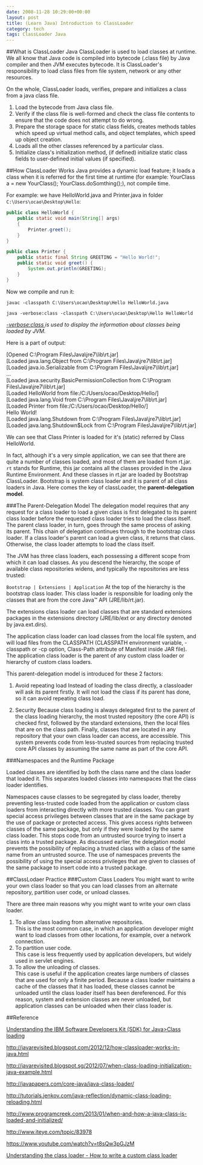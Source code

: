 ```yaml
---
date: 2008-11-28 10:29:00+00:00
layout: post
title: (Learn Java) Introduction to ClassLoader
category: tech
tags: ClassLoader Java
---
```

##What is ClassLoader
Java ClassLoader is used to load classes at runtime. We all know that Java code is compiled into bytecode (.class file) by Java compiler and then JVM executes bytecode. It is ClassLoader's responsibility to load class files from file system, network or any other resources.

On the whole, ClassLoader loads, verifies, prepare and initializes a class from a java class file.

1. Load the bytecode from Java class file.
2. Verify if the class file is well-formed and check the class file contents to ensure that the code does not attempt to do wrong.
3. Prepare the storage space for static class fields, creates methods tables which speed up virtual method calls, and object templates, which speed up object creation.
4. Loads all the other classes referenced by a particular class.
5. Initialize class's initialization method, (if defined) initialize static class fields to user-defined initial values (if specified).

##How ClassLoader Works
Java provides a dynamic load feature; it loads a class when it is referred for the first time at runtime (for example: YourClass a = new YourClass(); YourClass.doSomthing();), not compile time.

For example: we have HelloWorld.java and Printer.java in folder `C:\Users\ocao\Desktop\Hello`:

```java
public class HelloWorld {
	public static void main(String[] args)
	{
		Printer.greet();
	}
}
```

```java
public class Printer {
	public static final String GREETING = "Hello World!";
	public static void greet() {
		System.out.println(GREETING);
	}
}
```
Now we compile and run it:

`javac -classpath C:\Users\ocao\Desktop\Hello HelloWorld.java`

`java -verbose:class -classpath C:\Users\ocao\Desktop\Hello HelloWorld`

_[-verbose:class ](http://java.dzone.com/articles/how-use-verbose-options-java)is used to display the information about classes being loaded by JVM._

Here is a part of output:

>
[Opened C:\Program Files\Java\jre7\lib\rt.jar]  
[Loaded java.lang.Object from C:\Program Files\Java\jre7\lib\rt.jar]  
[Loaded java.io.Serializable from C:\Program Files\Java\jre7\lib\rt.jar]  
...  
[Loaded java.security.BasicPermissionCollection from C:\Program Files\Java\jre7\lib\rt.jar]  
[Loaded HelloWorld from file:/C:/Users/ocao/Desktop/Hello/]  
[Loaded java.lang.Void from C:\Program Files\Java\jre7\lib\rt.jar]  
[Loaded Printer from file:/C:/Users/ocao/Desktop/Hello/]  
Hello World!  
[Loaded java.lang.Shutdown from C:\Program Files\Java\jre7\lib\rt.jar]  
[Loaded java.lang.Shutdown$Lock from C:\Program Files\Java\jre7\lib\rt.jar]  

We can see that Class Printer is loaded for it's (static) referred by Class HelloWorld.

In fact, although it's a very simple application, we can see that there are quite a number of classes loaded, and most of them are loaded from rt.jar. `rt` stands for Runtime, this jar contains all the classes provided in the Java Runtime Environment. And these classes in rt.jar are loaded by Bootstrap ClassLoader. Bootstrap is system class loader and it is parent of all class loaders in Java. Here comes the key of classLoader, the **parent-delegation model**.

###The Parent-Delegation Model
The delegation model requires that any request for a class loader to load a given class is first delegated to its parent class loader before the requested class loader tries to load the class itself. The parent class loader, in turn, goes through the same process of asking its parent. This chain of delegation continues through to the bootstrap class loader. If a class loader's parent can load a given class, it returns that class. Otherwise, the class loader attempts to load the class itself.

The JVM has three class loaders, each possessing a different scope from which it can load classes. As you descend the hierarchy, the scope of available class repositories widens, and typically the repositories are less trusted:

`
Bootstrap
|
Extensions
|
Application
`
At the top of the hierarchy is the bootstrap class loader. This class loader is responsible for loading only the classes that are from the core Java™ API (JRE/lib/rt.jar).

The extensions class loader can load classes that are standard extensions packages in the extensions directory (JRE/lib/ext or any directory denoted by java.ext.dirs).

The application class loader can load classes from the local file system, and will load files from the CLASSPATH (CLASSPATH environment variable, -classpath or -cp option, Class-Path attribute of Manifest inside JAR file). The application class loader is the parent of any custom class loader or hierarchy of custom class loaders.

This parent-delegation model is introduced for these 2 factors: 

1. Avoid repeating load
Instead of loading the class directly, a classloader will ask its parent firstly. It will not load the class if its parent has done, so it can avoid repeating class load.

2. Security
Because class loading is always delegated first to the parent of the class loading hierarchy, the most trusted repository (the core API) is checked first, followed by the standard extensions, then the local files that are on the class path. Finally, classes that are located in any repository that your own class loader can access, are accessible. This system prevents code from less-trusted sources from replacing trusted core API classes by assuming the same name as part of the core API.

###Namespaces and the Runtime Package

Loaded classes are identified by both the class name and the class loader that loaded it. This separates loaded classes into namespaces that the class loader identifies.

Namespaces cause classes to be segregated by class loader, thereby preventing less-trusted code loaded from the application or custom class loaders from interacting directly with more trusted classes. You can grant special access privileges between classes that are in the same package by the use of package or protected access. This gives access rights between classes of the same package, but only if they were loaded by the same class loader. This stops code from an untrusted source trying to insert a class into a trusted package. As discussed earlier, the delegation model prevents the possibility of replacing a trusted class with a class of the same name from an untrusted source. The use of namespaces prevents the possibility of using the special access privileges that are given to classes of the same package to insert code into a trusted package.

##ClassLodaer Practice
###Custom Class Loaders
You might want to write your own class loader so that you can load classes from an alternate repository, partition user code, or unload classes.

There are three main reasons why you might want to write your own class loader.

1. To allow class loading from alternative repositories.  
   This is the most common case, in which an application developer might want to load classes from other locations, for example, over a network connection.
2. To partition user code.  
   This case is less frequently used by application developers, but widely used in servlet engines.
3. To allow the unloading of classes.  
   This case is useful if the application creates large numbers of classes that are used for only a finite period. Because a class loader maintains a cache of the classes that it has loaded, these classes cannot be unloaded until the class loader itself has been dereferenced. For this reason, system and extension classes are never unloaded, but application classes can be unloaded when their class loader is.


##Reference

[Understanding the IBM Software Developers Kit (SDK) for Java>Class loading](http://www-01.ibm.com/support/knowledgecenter/SSYKE2_7.0.0/com.ibm.java.aix.70.doc/diag/understanding/class_loader.html?lang=en)

http://javarevisited.blogspot.com/2012/12/how-classloader-works-in-java.html

http://javarevisited.blogspot.sg/2012/07/when-class-loading-initialization-java-example.html

http://javapapers.com/core-java/java-class-loader/

http://tutorials.jenkov.com/java-reflection/dynamic-class-loading-reloading.html

http://www.programcreek.com/2013/01/when-and-how-a-java-class-is-loaded-and-initialized/

http://www.iteye.com/topic/83978

https://www.youtube.com/watch?v=t8sQw3pGJzM

[Understanding the class loader - How to write a custom class loader](http://publib.boulder.ibm.com/infocenter/javasdk/v1r4m2/index.jsp?topic=%2Fcom.ibm.java.doc.diagnostics.142%2Fhtml%2Fid1100.html)
